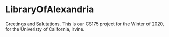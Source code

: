 # LibraryOfAlexandria

Greetings and Salutations. This is our CS175 project for the Winter of 2020, for the Univeristy of California, Irvine.
